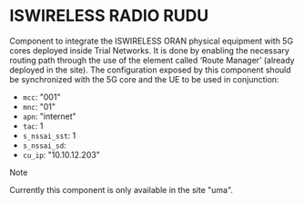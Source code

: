 # ISWIRELESS RADIO RUDU

Component to integrate the ISWIRELESS ORAN physical equipment with 5G cores deployed inside Trial Networks.
It is done by enabling the necessary routing path through the use of the element called ‘Route Manager’ (already deployed in the site). 
The configuration exposed by this component should be synchronized with the 5G core and the UE to be used in conjunction:
- `mcc`: "001" 
- `mnc`: "01"
- `apn`: "internet"
- `tac`: 1
- `s_nssai_sst`: 1
- `s_nssai_sd`:
- `cu_ip`: "10.10.12.203"

> [!NOTE]  
> Currently this component is only available in the site "uma".